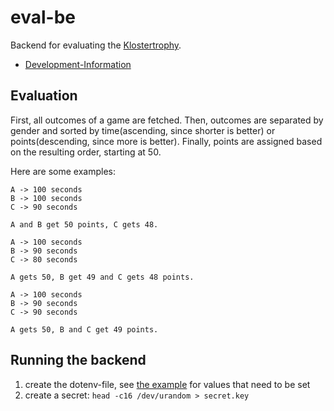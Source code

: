 # eval-be

Backend for evaluating the [Klostertrophy](https://klostertrophy.de/).

- [Development-Information](./docs/development.md)

## Evaluation

First, all outcomes of a game are fetched.
Then, outcomes are separated by gender and sorted by time(ascending, since shorter is better) or points(descending, since more is better).
Finally, points are assigned based on the resulting order, starting at 50.

Here are some examples:

```text
A -> 100 seconds
B -> 100 seconds
C -> 90 seconds

A and B get 50 points, C gets 48.
```

```text
A -> 100 seconds
B -> 90 seconds
C -> 80 seconds

A gets 50, B get 49 and C gets 48 points.
```

```text
A -> 100 seconds
B -> 90 seconds
C -> 90 seconds

A gets 50, B and C get 49 points.
```

## Running the backend

1. create the dotenv-file, see [the example](example.env) for values that need to be set
2. create a secret: `head -c16 /dev/urandom > secret.key`

